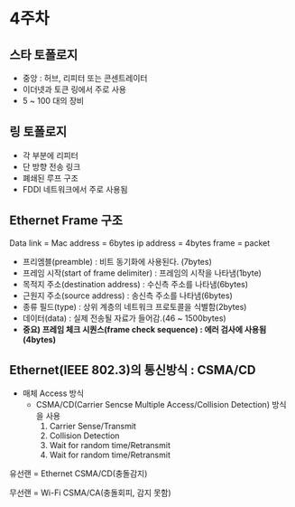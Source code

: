 # 4주차

## 스타 토폴로지
* 중앙 : 허브, 리피터 또는 콘센트레이터
* 이더넷과 토큰 링에서 주로 사용
* 5 ~ 100 대의 장비

## 링 토폴로지
* 각 부분에 리피터
* 단 방향 전송 링크
* 폐쇄된 루프 구조
* FDDI 네트워크에서 주로 사용됨

## Ethernet Frame 구조
Data link = Mac address = 6bytes
ip address = 4bytes
frame = packet

* 프리엠블(preamble) : 비트 동기화에 사용된다. (7bytes)
* 프레임 시작(start of frame delimiter) : 프레임의 시작을 나타냄(1byte)
* 목적지 주소(destination address) : 수신측 주소를 나타냄(6bytes)
* 근원지 주소(source address) : 송신측 주소를 나타냄(6bytes)
* 종류 필드(type) : 상위 계층의 네트워크 프로토콜을 식별함(2bytes)
* 데이터(data) : 실제 전송될 자료가 들어감.(46 ~ 1500bytes)
* **중요) 프레임 체크 시퀀스(frame check sequence) : 에러 검사에 사용됨(4bytes)**

## Ethernet(IEEE 802.3)의 통신방식 : CSMA/CD

- 매체 Access 방식
    - CSMA/CD(Carrier Sencse Multiple Access/Collision Detection) 방식을 사용
        1) Carrier Sense/Transmit
        2) Collision Detection
        3) Wait for random time/Retransmit
        4) Wait for random time/Retransmit


유선랜 = Ethernet
CSMA/CD(충돌감지)

무선랜 = Wi-Fi
CSMA/CA(충돌회피, 감지 못함)

 
